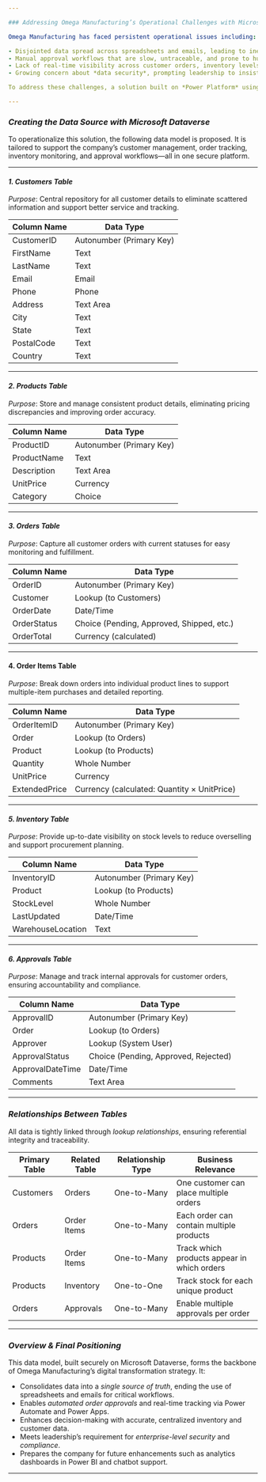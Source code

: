 ```yaml
---

### Addressing Omega Manufacturing’s Operational Challenges with Microsoft Dataverse

Omega Manufacturing has faced persistent operational issues including:

- Disjointed data spread across spreadsheets and emails, leading to inefficiencies in order processing and inventory control.  
- Manual approval workflows that are slow, untraceable, and prone to human error.  
- Lack of real-time visibility across customer orders, inventory levels, and internal approvals.  
- Growing concern about *data security*, prompting leadership to insist on a secure, compliant platform.

To address these challenges, a solution built on *Power Platform* using *Microsoft Dataverse* was proposed to centralize and secure business data, automate approvals, and enhance process visibility across the organization.

---
```


### *Creating the Data Source with Microsoft Dataverse*

To operationalize this solution, the following data model is proposed. It is tailored to support the company’s customer management, order tracking, inventory monitoring, and approval workflows—all in one secure platform.

---

#### *1. Customers Table*  
*Purpose*: Central repository for all customer details to eliminate scattered information and support better service and tracking.

| Column Name     | Data Type     |
|-----------------|---------------|
| CustomerID      | Autonumber (Primary Key) |
| FirstName       | Text          |
| LastName        | Text          |
| Email           | Email         |
| Phone           | Phone         |
| Address         | Text Area     |
| City            | Text          |
| State           | Text          |
| PostalCode      | Text          |
| Country         | Text          |

---

#### *2. Products Table*  
*Purpose*: Store and manage consistent product details, eliminating pricing discrepancies and improving order accuracy.

| Column Name     | Data Type     |
|-----------------|---------------|
| ProductID       | Autonumber (Primary Key) |
| ProductName     | Text          |
| Description     | Text Area     |
| UnitPrice       | Currency      |
| Category        | Choice        |

---

#### *3. Orders Table*  
*Purpose*: Capture all customer orders with current statuses for easy monitoring and fulfillment.

| Column Name     | Data Type     |
|-----------------|---------------|
| OrderID         | Autonumber (Primary Key) |
| Customer        | Lookup (to Customers) |
| OrderDate       | Date/Time     |
| OrderStatus     | Choice (Pending, Approved, Shipped, etc.) |
| OrderTotal      | Currency (calculated) |

---

#### 4. Order Items Table  
*Purpose*: Break down orders into individual product lines to support multiple-item purchases and detailed reporting.

| Column Name     | Data Type     |
|-----------------|---------------|
| OrderItemID     | Autonumber (Primary Key) |
| Order           | Lookup (to Orders) |
| Product         | Lookup (to Products) |
| Quantity        | Whole Number  |
| UnitPrice       | Currency      |
| ExtendedPrice   | Currency (calculated: Quantity × UnitPrice) |

---

#### *5. Inventory Table*  
*Purpose*: Provide up-to-date visibility on stock levels to reduce overselling and support procurement planning.

| Column Name     | Data Type     |
|-----------------|---------------|
| InventoryID     | Autonumber (Primary Key) |
| Product         | Lookup (to Products) |
| StockLevel      | Whole Number  |
| LastUpdated     | Date/Time     |
| WarehouseLocation | Text        |

---

#### *6. Approvals Table*  
*Purpose*: Manage and track internal approvals for customer orders, ensuring accountability and compliance.

| Column Name     | Data Type     |
|-----------------|---------------|
| ApprovalID      | Autonumber (Primary Key) |
| Order           | Lookup (to Orders) |
| Approver        | Lookup (System User) |
| ApprovalStatus  | Choice (Pending, Approved, Rejected) |
| ApprovalDateTime| Date/Time     |
| Comments        | Text Area     |

---

### *Relationships Between Tables*

All data is tightly linked through *lookup relationships*, ensuring referential integrity and traceability.

| Primary Table   | Related Table   | Relationship Type | Business Relevance |
|-----------------|------------------|-------------------|---------------------|
| Customers       | Orders            | One-to-Many       | One customer can place multiple orders |
| Orders          | Order Items       | One-to-Many       | Each order can contain multiple products |
| Products        | Order Items       | One-to-Many       | Track which products appear in which orders |
| Products        | Inventory         | One-to-One        | Track stock for each unique product |
| Orders          | Approvals         | One-to-Many       | Enable multiple approvals per order |

---

### *Overview & Final Positioning*

This data model, built securely on Microsoft Dataverse, forms the backbone of Omega Manufacturing’s digital transformation strategy. It:

- Consolidates data into a *single source of truth*, ending the use of spreadsheets and emails for critical workflows.  
- Enables *automated order approvals* and real-time tracking via Power Automate and Power Apps.  
- Enhances decision-making with accurate, centralized inventory and customer data.  
- Meets leadership’s requirement for *enterprise-level security* and *compliance*.  
- Prepares the company for future enhancements such as analytics dashboards in Power BI and chatbot support.

---
